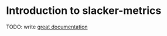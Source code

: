 # Introduction to slacker-metrics

TODO: write [great documentation](http://jacobian.org/writing/what-to-write/)
